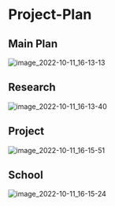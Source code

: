 # Project-Plan
## Main Plan
![image_2022-10-11_16-13-13](https://user-images.githubusercontent.com/94905245/195101597-00783806-c7f7-409c-99d8-708aa4b2f67e.png)

## Research
![image_2022-10-11_16-13-40](https://user-images.githubusercontent.com/94905245/195101625-041dbf66-bcea-41c8-a5f4-2d3c68be63cc.png)

## Project
![image_2022-10-11_16-15-51](https://user-images.githubusercontent.com/94905245/195101676-74adef28-f40f-4d5f-bc17-6d521b620dae.png)

## School
![image_2022-10-11_16-15-24](https://user-images.githubusercontent.com/94905245/195101652-4669387e-2aaf-4e34-b9dc-b42be0bfa455.png)


